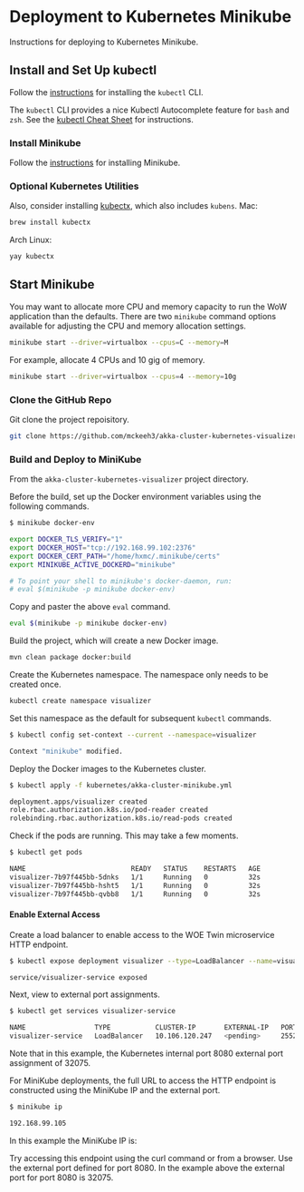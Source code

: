 
# Deployment to Kubernetes Minikube

Instructions for deploying to Kubernetes Minikube.

## Install and Set Up kubectl

Follow the [instructions](https://kubernetes.io/docs/tasks/tools/install-kubectl/) for installing the `kubectl` CLI.

The `kubectl` CLI provides a nice Kubectl Autocomplete feature for `bash` and `zsh`.
See the [kubectl Cheat Sheet](https://kubernetes.io/docs/reference/kubectl/cheatsheet/#kubectl-autocomplete) for instructions.

### Install Minikube

Follow the [instructions](https://kubernetes.io/docs/tasks/tools/install-minikube/) for installing Minikube.

### Optional Kubernetes Utilities

Also, consider installing [kubectx](https://github.com/ahmetb/kubectx), which also includes `kubens`.
Mac:

~~~bash
brew install kubectx
~~~

Arch Linux:

~~~bash
yay kubectx
~~~

## Start Minikube

You may want to allocate more CPU and memory capacity to run the WoW application than the defaults. There are two `minikube` command options available for adjusting the CPU and memory allocation settings.

~~~bash
minikube start --driver=virtualbox --cpus=C --memory=M
~~~

For example, allocate 4 CPUs and 10 gig of memory.

~~~bash
minikube start --driver=virtualbox --cpus=4 --memory=10g
~~~

### Clone the GitHub Repo

Git clone the project repoisitory.

~~~bash
git clone https://github.com/mckeeh3/akka-cluster-kubernetes-visualizer.git
~~~

### Build and Deploy to MiniKube

From the `akka-cluster-kubernetes-visualizer` project directory.

Before the build, set up the Docker environment variables using the following commands.

~~~bash
$ minikube docker-env

export DOCKER_TLS_VERIFY="1"
export DOCKER_HOST="tcp://192.168.99.102:2376"
export DOCKER_CERT_PATH="/home/hxmc/.minikube/certs"
export MINIKUBE_ACTIVE_DOCKERD="minikube"

# To point your shell to minikube's docker-daemon, run:
# eval $(minikube -p minikube docker-env)
~~~

Copy and paster the above `eval` command.

~~~bash
eval $(minikube -p minikube docker-env)
~~~

Build the project, which will create a new Docker image.

~~~bash
mvn clean package docker:build
~~~

Create the Kubernetes namespace. The namespace only needs to be created once.

~~~bash
kubectl create namespace visualizer
~~~

Set this namespace as the default for subsequent `kubectl` commands.

~~~bash
$ kubectl config set-context --current --namespace=visualizer

Context "minikube" modified.
~~~

Deploy the Docker images to the Kubernetes cluster.

~~~bash
$ kubectl apply -f kubernetes/akka-cluster-minikube.yml

deployment.apps/visualizer created
role.rbac.authorization.k8s.io/pod-reader created
rolebinding.rbac.authorization.k8s.io/read-pods created
~~~

Check if the pods are running. This may take a few moments.

~~~bash
$ kubectl get pods

NAME                          READY   STATUS    RESTARTS   AGE
visualizer-7b97f445bb-5dnks   1/1     Running   0          32s
visualizer-7b97f445bb-hsht5   1/1     Running   0          32s
visualizer-7b97f445bb-qvbb8   1/1     Running   0          32s
~~~

#### Enable External Access

Create a load balancer to enable access to the WOE Twin microservice HTTP endpoint.

~~~bash
$ kubectl expose deployment visualizer --type=LoadBalancer --name=visualizer-service

service/visualizer-service exposed
~~~

Next, view to external port assignments.

~~~bash
$ kubectl get services visualizer-service

NAME                 TYPE           CLUSTER-IP       EXTERNAL-IP   PORT(S)                                        AGE
visualizer-service   LoadBalancer   10.106.120.247   <pending>     2552:31942/TCP,8558:31810/TCP,8080:32075/TCP   2m44s
~~~

Note that in this example, the Kubernetes internal port 8080 external port assignment of 32075.

For MiniKube deployments, the full URL to access the HTTP endpoint is constructed using the MiniKube IP and the external port.

~~~bash
$ minikube ip

192.168.99.105
~~~

In this example the MiniKube IP is:

Try accessing this endpoint using the curl command or from a browser. Use the external port defined for port 8080. In the example above the external port for port 8080 is 32075.
